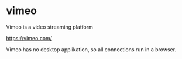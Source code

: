 #  vimeo
Vimeo is a video streaming platform

https://vimeo.com/

Vimeo has no desktop applikation, so all connections run in a browser. 
